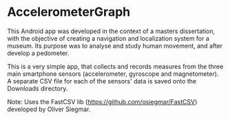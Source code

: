 # AccelerometerGraph
This Android app was developed in the context of a masters dissertation, with the objective of creating a navigation and localization system for a museum. Its purpose was to analyse and study human movement, and after develop a pedometer.

This is a very simple app, that collects and records measures from the three main smartphone sensors (accelerometer, gyroscope and magnetometer). A separate CSV file for each of the sensors' data is saved onto the Downloads directory.

Note: Uses the FastCSV lib (https://github.com/osiegmar/FastCSV) developed by Oliver Siegmar.
